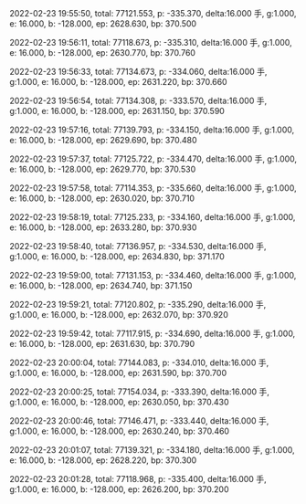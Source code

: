 2022-02-23 19:55:50, total: 77121.553, p: -335.370, delta:16.000 手, g:1.000, e: 16.000, b: -128.000, ep: 2628.630, bp: 370.500

2022-02-23 19:56:11, total: 77118.673, p: -335.310, delta:16.000 手, g:1.000, e: 16.000, b: -128.000, ep: 2630.770, bp: 370.760

2022-02-23 19:56:33, total: 77134.673, p: -334.060, delta:16.000 手, g:1.000, e: 16.000, b: -128.000, ep: 2631.220, bp: 370.660

2022-02-23 19:56:54, total: 77134.308, p: -333.570, delta:16.000 手, g:1.000, e: 16.000, b: -128.000, ep: 2631.150, bp: 370.590

2022-02-23 19:57:16, total: 77139.793, p: -334.150, delta:16.000 手, g:1.000, e: 16.000, b: -128.000, ep: 2629.690, bp: 370.480

2022-02-23 19:57:37, total: 77125.722, p: -334.470, delta:16.000 手, g:1.000, e: 16.000, b: -128.000, ep: 2629.770, bp: 370.530

2022-02-23 19:57:58, total: 77114.353, p: -335.660, delta:16.000 手, g:1.000, e: 16.000, b: -128.000, ep: 2630.020, bp: 370.710

2022-02-23 19:58:19, total: 77125.233, p: -334.160, delta:16.000 手, g:1.000, e: 16.000, b: -128.000, ep: 2633.280, bp: 370.930

2022-02-23 19:58:40, total: 77136.957, p: -334.530, delta:16.000 手, g:1.000, e: 16.000, b: -128.000, ep: 2634.830, bp: 371.170

2022-02-23 19:59:00, total: 77131.153, p: -334.460, delta:16.000 手, g:1.000, e: 16.000, b: -128.000, ep: 2634.740, bp: 371.150

2022-02-23 19:59:21, total: 77120.802, p: -335.290, delta:16.000 手, g:1.000, e: 16.000, b: -128.000, ep: 2632.070, bp: 370.920

2022-02-23 19:59:42, total: 77117.915, p: -334.690, delta:16.000 手, g:1.000, e: 16.000, b: -128.000, ep: 2631.630, bp: 370.790

2022-02-23 20:00:04, total: 77144.083, p: -334.010, delta:16.000 手, g:1.000, e: 16.000, b: -128.000, ep: 2631.590, bp: 370.700

2022-02-23 20:00:25, total: 77154.034, p: -333.390, delta:16.000 手, g:1.000, e: 16.000, b: -128.000, ep: 2630.050, bp: 370.430

2022-02-23 20:00:46, total: 77146.471, p: -333.440, delta:16.000 手, g:1.000, e: 16.000, b: -128.000, ep: 2630.240, bp: 370.460

2022-02-23 20:01:07, total: 77139.321, p: -334.180, delta:16.000 手, g:1.000, e: 16.000, b: -128.000, ep: 2628.220, bp: 370.300

2022-02-23 20:01:28, total: 77118.968, p: -335.400, delta:16.000 手, g:1.000, e: 16.000, b: -128.000, ep: 2626.200, bp: 370.200